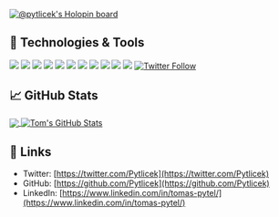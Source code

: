 [![@pytlicek's Holopin board](https://holopin.io/api/user/board?user=pytlicek)](https://holopin.io/@pytlicek)

## 🔧 Technologies & Tools
![](https://img.shields.io/badge/OS-Linux-informational?style=flat&logo=linux&logoColor=white&color=2bbc8a)
![](https://img.shields.io/badge/OS-Mac-informational?style=flat&logo=mac&logoColor=white&color=2bbc8a)
![](https://img.shields.io/badge/Editor-PyCharm-informational?style=flat&logo=pycharm&logoColor=white&color=2bbc8a)
![](https://img.shields.io/badge/Code-Python-informational?style=flat&logo=python&logoColor=white&color=2bbc8a)
![](https://img.shields.io/badge/Code-JavaScript-informational?style=flat&logo=javascript&logoColor=white&color=2bbc8a)
![](https://img.shields.io/badge/Shell-Bash-informational?style=flat&logo=gnu-bash&logoColor=white&color=2bbc8a)
![](https://img.shields.io/badge/Tools-PostgreSQL-informational?style=flat&logo=postgresql&logoColor=white&color=2bbc8a)
![](https://img.shields.io/badge/Tools-Docker-informational?style=flat&logo=docker&logoColor=white&color=2bbc8a)
![](https://img.shields.io/badge/Tools-Kubernetes-informational?style=flat&logo=kubernetes&logoColor=white&color=2bbc8a)
![](https://img.shields.io/badge/Tools-Red_Hat_OpenShift-informational?style=flat&logo=red-hat-open-shift&logoColor=white&color=2bbc8a)
![](https://img.shields.io/badge/Cloud-Digital_Ocean-informational?style=flat&logo=digitalocean&logoColor=white&color=2bbc8a)
[![Twitter Follow](https://img.shields.io/twitter/follow/Pytlicek?color=2bbc8a&logo=twitter&style=flat)](https://twitter.com/Pytlicek) 

## &#x1f4c8; GitHub Stats

<a href="https://github.com/Pytlicek/Pytlicek">
  <img align="center" src="https://github-readme-stats-mu-ashy-32.vercel.app/api/top-langs/?username=Pytlicek&hide=java,html,tex&title_color=ffffff&text_color=c9cacc&icon_color=2bbc8a&bg_color=1d1f21&langs_count=3" />
</a>
<a href="https://github.com/Pytlicek/Pytlicek">
  <img align="center" src="https://github-readme-stats-mu-ashy-32.vercel.app/api?username=Pytlicek&show_icons=true&line_height=27&count_private=true&title_color=ffffff&text_color=c9cacc&icon_color=2bbc8a&bg_color=1d1f21" alt="Tom's GitHub Stats" />
</a>


<!-- links to your social media accounts -->
## 🔗 Links
- Twitter: [https://twitter.com/Pytlicek](https://twitter.com/Pytlicek)
- GitHub: [https://github.com/Pytlicek](https://github.com/Pytlicek)
- LinkedIn: [https://www.linkedin.com/in/tomas-pytel/](https://www.linkedin.com/in/tomas-pytel/)
